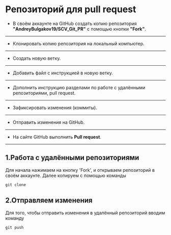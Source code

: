# Репозиторий для **pull request**
* В своём аккаунте на GitHub создать копию репозитория **"AndreyBulgakov19/SCV_Git_PR"** с помощью кнопки **"Fork"**.
---
* Клонировать копию репозитория на локальный компьютер.
---
* Создать новую ветку.
---
* Добавить файл с инструкцией в новую ветку.
---
* Дополнить инструкцию разделами по работе с удалёнными репозиториями, pull request.
---
* Зафиксировать изменения (коммиты).
---
* Отправить изменения на GitHub.
---
* На сайте GitHub выполнить **Pull request**.
---
## 1.Работа с удалёнными репозиториями
Для начала нажимаем на кнопку 'Fork', и открываем репозиторий в своём аккаунте.
Далее копируем с помощью команды
```
git clone
```
## 2.Отправляем изменения
Для того, чтобы отправить изменения в удалённый репозиторий вводим команду
```
git push
```
